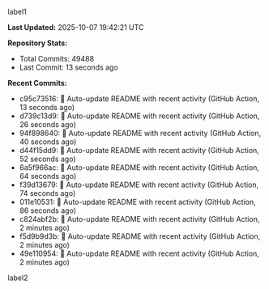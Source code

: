
label1 
<!-- ACTIVITY_START -->
**Last Updated:** 2025-10-07 19:42:21 UTC

**Repository Stats:**
- Total Commits: 49488
- Last Commit: 13 seconds ago

**Recent Commits:**
- c95c73516: 🤖 Auto-update README with recent activity (GitHub Action, 13 seconds ago)
- d739c13d9: 🤖 Auto-update README with recent activity (GitHub Action, 26 seconds ago)
- 94f898640: 🤖 Auto-update README with recent activity (GitHub Action, 40 seconds ago)
- d44f15dd9: 🤖 Auto-update README with recent activity (GitHub Action, 52 seconds ago)
- 6a5f966ac: 🤖 Auto-update README with recent activity (GitHub Action, 64 seconds ago)
- f39d13679: 🤖 Auto-update README with recent activity (GitHub Action, 74 seconds ago)
- 011e10531: 🤖 Auto-update README with recent activity (GitHub Action, 86 seconds ago)
- c824abf2b: 🤖 Auto-update README with recent activity (GitHub Action, 2 minutes ago)
- f5d9b9d3b: 🤖 Auto-update README with recent activity (GitHub Action, 2 minutes ago)
- 49e110954: 🤖 Auto-update README with recent activity (GitHub Action, 2 minutes ago)
<!-- ACTIVITY_END -->

label2
